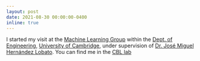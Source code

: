 ```yaml
---
layout: post
date: 2021-08-30 00:00:00-0400
inline: true
---
```


I started my visit at the 
    <a href="http://mlg.eng.cam.ac.uk/">Machine Learning Group</a> 
within the 
    <a href="http://www.eng.cam.ac.uk/">Dept. of Engineering</a>,
    <a href="https://www.cam.ac.uk/">University of Cambridge</a>,
under supervision of 
    <a href="https://jmhl.org/">Dr. José Miguel Hernández Lobato</a>. 
You can find me in the 
    <a href="http://learning.eng.cam.ac.uk/Public/">CBL lab</a>